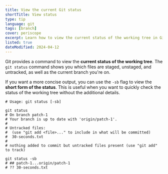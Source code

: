 ```yaml
---
title: View the current Git status
shortTitle: View status
type: tip
language: git
tags: [branch]
cover: periscope
excerpt: Learn how to view the current status of the working tree in Git.
listed: true
dateModified: 2024-04-12
---
```


Git provides a command to view the **current status of the working tree**. The `git status` command shows you which files are staged, unstaged, and untracked, as well as the current branch you're on.

If you want a more concise output, you can use the `-sb` flag to view the **short form of the status**. This is useful when you want to quickly check the status of the working tree without the additional details.

```shell
# Usage: git status [-sb]

git status
# On branch patch-1
# Your branch is up to date with 'origin/patch-1'.
#
# Untracked files:
#  (use "git add <file>..." to include in what will be committed)
#  30-seconds.txt
#
# nothing added to commit but untracked files present (use "git add" to track)

git status -sb
# ## patch-1...origin/patch-1
# ?? 30-seconds.txt
```
